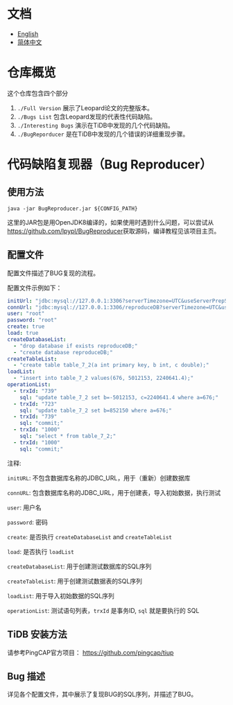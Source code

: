 # 文档  

- [English](/README.md)  
- [简体中文](/README_CN.md)  

# 仓库概览

这个仓库包含四个部分

1. `./Full Version` 展示了Leopard论文的完整版本。
1. `./Bugs List` 包含Leopard发现的代表性代码缺陷。
2. `./Interesting Bugs` 演示在TiDB中发现的几个代码缺陷。
3. `./BugReporducer` 是在TiDB中发现的几个错误的详细重现步骤。

# 代码缺陷复现器（Bug Reproducer）

## 使用方法
```
java -jar BugReproducer.jar ${CONFIG_PATH}
```

这里的JAR包是用OpenJDK8编译的，如果使用时遇到什么问题，可以尝试从<https://github.com/lpypl/BugReproducer>获取源码，编译教程见该项目主页。


## 配置文件  
配置文件描述了BUG复现的流程。    

配置文件示例如下：

```yml
initUrl: "jdbc:mysql://127.0.0.1:3306?serverTimezone=UTC&useServerPrepStmts=true&cachePrepStmts=true"
connUrl: "jdbc:mysql://127.0.0.1:3306/reproduceDB?serverTimezone=UTC&useServerPrepStmts=true&cachePrepStmts=true"
user: "root"
password: "root"
create: true
load: true
createDatabaseList:
  - "drop database if exists reproduceDB;"
  - "create database reproduceDB;"
createTableList:
  - "create table table_7_2(a int primary key, b int, c double);"
loadList:
  - "insert into table_7_2 values(676, 5012153, 2240641.4);"
operationList:
  - trxId: "739"
    sql: "update table_7_2 set b=-5012153, c=2240641.4 where a=676;"
  - trxId: "723"
    sql: "update table_7_2 set b=852150 where a=676;"
  - trxId: "739"
    sql: "commit;"
  - trxId: "1000"
    sql: "select * from table_7_2;"
  - trxId: "1000"
    sql: "commit;"
```

注释:  

`initURL`: 不包含数据库名称的JDBC_URL，用于（重新）创建数据库  

`connURL`: 包含数据库名称的JDBC_URL，用于创建表，导入初始数据，执行测试  

`user`: 用户名  

`password`: 密码  

`create`: 是否执行 `createDatabaseList` and `createTableList`  

`load`: 是否执行 `loadList`  

`createDatabaseList`: 用于创建测试数据库的SQL序列  

`createTableList`: 用于创建测试数据表的SQL序列

`loadList`: 用于导入初始数据的SQL序列  

`operationList`: 测试语句列表，`trxId` 是事务ID, `sql` 就是要执行的 SQL  


## TiDB 安装方法  

请参考PingCAP官方项目： <https://github.com/pingcap/tiup>  

## Bug 描述  

详见各个配置文件，其中展示了复现BUG的SQL序列，并描述了BUG。  